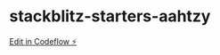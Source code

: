 # stackblitz-starters-aahtzy

[Edit in Codeflow ⚡️](https://stackblitz.com/~/github.com/Tarak1417/stackblitz-starters-aahtzy)